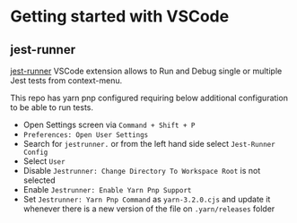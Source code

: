 # Getting started with VSCode

## jest-runner

[jest-runner](https://marketplace.visualstudio.com/items?itemName=firsttris.vscode-jest-runner) VSCode extension allows to Run and Debug single or multiple Jest tests from context-menu.

This repo has yarn pnp configured requiring below additional configuration to be able to run tests.

- Open Settings screen via `Command + Shift + P`
- `Preferences: Open User Settings`
- Search for `jestrunner.` or from the left hand side select `Jest-Runner Config`
- Select `User`
- Disable `Jestrunner: Change Directory To Workspace Root` is not selected
- Enable `Jestrunner: Enable Yarn Pnp Support`
- Set `Jestrunner: Yarn Pnp Command` as `yarn-3.2.0.cjs` and update it whenever there is a new version of the file on `.yarn/releases` folder
